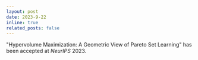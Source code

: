 ```yaml
---
layout: post
date: 2023-9-22 
inline: true
related_posts: false
---
```


"Hypervolume Maximization: A Geometric View of Pareto Set Learning" has been accepted at *NeurIPS* 2023. 

